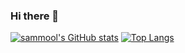 ### Hi there 👋
[![sammool's GitHub stats](https://github-readme-stats.vercel.app/api?username=sammool&show_icons=true&theme=reacta&count_private=true)](https://github.com/anuraghazra/github-readme-stats)
[![Top Langs](https://github-readme-stats.vercel.app/api/top-langs/?username=sammool)](https://github.com/sammool/github-readme-stats)
